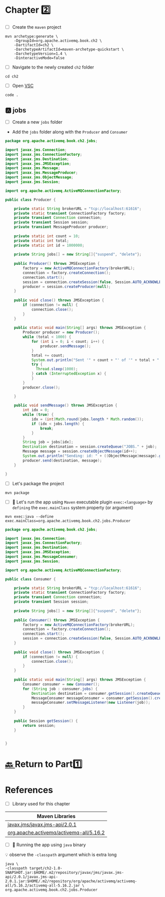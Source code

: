 # Chapter :two:

- [ ] Create the `maven` project

```
mvn archetype:generate \
    -DgroupId=org.apache.activemq.book.ch2 \
    -DartifactId=ch2 \
    -DarchetypeArtifactId=maven-archetype-quickstart \
    -DarchetypeVersion=1.4 \
    -DinteractiveMode=false
```

- [ ] Navigate to the newly created `ch2` folder

```
cd ch2
```

- [ ] Open [VSC](https://code.visualstudio.com)

```
code .
```

## :a: jobs

- [ ] Create a new `jobs` folder

* Add the `jobs` folder along with the `Producer` and `Consumer`

```java
package org.apache.activemq.book.ch2.jobs;

import javax.jms.Connection;
import javax.jms.ConnectionFactory;
import javax.jms.Destination;
import javax.jms.JMSException;
import javax.jms.Message;
import javax.jms.MessageProducer;
import javax.jms.ObjectMessage;
import javax.jms.Session;

import org.apache.activemq.ActiveMQConnectionFactory;

public class Producer {

    private static String brokerURL = "tcp://localhost:61616";
    private static transient ConnectionFactory factory;
    private transient Connection connection;
    private transient Session session;
    private transient MessageProducer producer;
    
    private static int count = 10;
    private static int total;
    private static int id = 1000000;
    
    private String jobs[] = new String[]{"suspend", "delete"};
    
    public Producer() throws JMSException {
    	factory = new ActiveMQConnectionFactory(brokerURL);
    	connection = factory.createConnection();
        connection.start();
        session = connection.createSession(false, Session.AUTO_ACKNOWLEDGE);
        producer = session.createProducer(null);
    }    
    
    public void close() throws JMSException {
        if (connection != null) {
            connection.close();
        }
    }    
    
    public static void main(String[] args) throws JMSException {
    	Producer producer = new Producer();
        while (total < 1000) {
            for (int i = 0; i < count; i++) {
                producer.sendMessage();
            }
            total += count;
            System.out.println("Sent '" + count + "' of '" + total + "' job messages");
            try {
              Thread.sleep(1000);
            } catch (InterruptedException x) {
            }
        }
        producer.close();

    }
	
    public void sendMessage() throws JMSException {
        int idx = 0;
        while (true) {
            idx = (int)Math.round(jobs.length * Math.random());
            if (idx < jobs.length) {
                break;
            }
        }
        String job = jobs[idx];
        Destination destination = session.createQueue("JOBS." + job);
        Message message = session.createObjectMessage(id++);
        System.out.println("Sending: id: " + ((ObjectMessage)message).getObject() + " on queue: " + destination);
        producer.send(destination, message);
    }	

}
```

- [ ] Let's package the project

```
mvn package
```

- [ ] :rocket: Let's run the app using `Maven` executable plugin `exec:<language>` by `defining` the `exec.mainClass` system property (or argument)

```
mvn exec:java --define exec.mainClass=org.apache.activemq.book.ch2.jobs.Producer
```


```java
package org.apache.activemq.book.ch2.jobs;

import javax.jms.Connection;
import javax.jms.ConnectionFactory;
import javax.jms.Destination;
import javax.jms.JMSException;
import javax.jms.MessageConsumer;
import javax.jms.Session;

import org.apache.activemq.ActiveMQConnectionFactory;

public class Consumer {

    private static String brokerURL = "tcp://localhost:61616";
    private static transient ConnectionFactory factory;
    private transient Connection connection;
    private transient Session session;
    
    private String jobs[] = new String[]{"suspend", "delete"};
    
    public Consumer() throws JMSException {
    	factory = new ActiveMQConnectionFactory(brokerURL);
    	connection = factory.createConnection();
        connection.start();
        session = connection.createSession(false, Session.AUTO_ACKNOWLEDGE);
    }
    
    public void close() throws JMSException {
        if (connection != null) {
            connection.close();
        }
    }    
    
    public static void main(String[] args) throws JMSException {
    	Consumer consumer = new Consumer();
    	for (String job : consumer.jobs) {
    		Destination destination = consumer.getSession().createQueue("JOBS." + job);
    		MessageConsumer messageConsumer = consumer.getSession().createConsumer(destination);
    		messageConsumer.setMessageListener(new Listener(job));
    	}
    }
	
	public Session getSession() {
		return session;
	}


}
```


# [:back: ](..) Return to Part:one:

# References

- [ ] Library used for this chapter

| Maven Libraries                                                                                                       |
|-----------------------------------------------------------------------------------------------------------------------|
| [javax.jms/javax.jms-api/2.0.1](https://mvnrepository.com/artifact/javax.jms/javax.jms-api/2.0.1)                     |
| [org.apache.activemq/activemq-all/5.16.2](https://mvnrepository.com/artifact/org.apache.activemq/activemq-all/5.16.2) |

- [ ] :steam_locomotive: Running the app using `java` binary

:bulb: observe the `-classpath` argument which is extra long

```
java \
-classpath target/ch2-1.0-SNAPSHOT.jar:$HOME/.m2/repository/javax/jms/javax.jms-api/2.0.1/javax.jms-api-2.0.1.jar:$HOME/.m2/repository/org/apache/activemq/activemq-all/5.16.2/activemq-all-5.16.2.jar \
org.apache.activemq.book.ch2.jobs.Producer 
```


